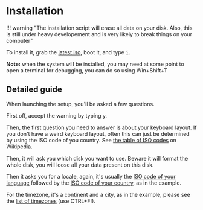# Installation

!!! warning "The installation script will erase all data on your disk. Also, this is still under heavy developement and is very likely to break things on your computer"

To install it, grab the [latest iso](https://github.com/victorbnl/papy-linux/releases/latest), boot it, and type `i`.

**Note:** when the system will be installed, you may need at some point to open a terminal for debugging, you can do so using Win+Shift+T

## Detailed guide

When launching the setup, you'll be asked a few questions.

First off, accept the warning by typing `y`.

Then, the first question you need to answer is about your keyboard layout. If you don't have a weird keyboard layout, often this can just be determined by using the ISO code of you country. See [the table of ISO codes](https://en.wikipedia.org/wiki/List_of_ISO_3166_country_codes#Current_ISO_3166_country_codes) on Wikipedia.

Then, it will ask you which disk you want to use. Beware it will format the whole disk, you will loose all your data present on this disk.

Then it asks you for a locale, again, it's usually the [ISO code of your language](https://en.wikipedia.org/wiki/List_of_ISO_639-1_codes) followed by the [ISO code of your country](https://en.wikipedia.org/wiki/List_of_ISO_3166_country_codes#Current_ISO_3166_country_codes), as in the example.

For the timezone, it's a continent and a city, as in the example, please see the [list of timezones](https://en.wikipedia.org/wiki/List_of_tz_database_time_zones#List) (use CTRL+F!).
